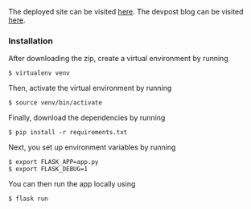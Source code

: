 The deployed site can be visited [here](genmatch.tech).
The devpost blog can be visited [here](https://devpost.com/software/genmatch).

### Installation
After downloading the zip, create a virtual environment by running 
```
$ virtualenv venv 
```
Then, activate the virtual environment by running 
```
$ source venv/bin/activate
```
Finally, download the dependencies by running 
```
$ pip install -r requirements.txt
```
Next, you set up environment variables by running
```
$ export FLASK_APP=app.py
$ export FLASK_DEBUG=1
```
You can then run the app locally using
```
$ flask run
```
